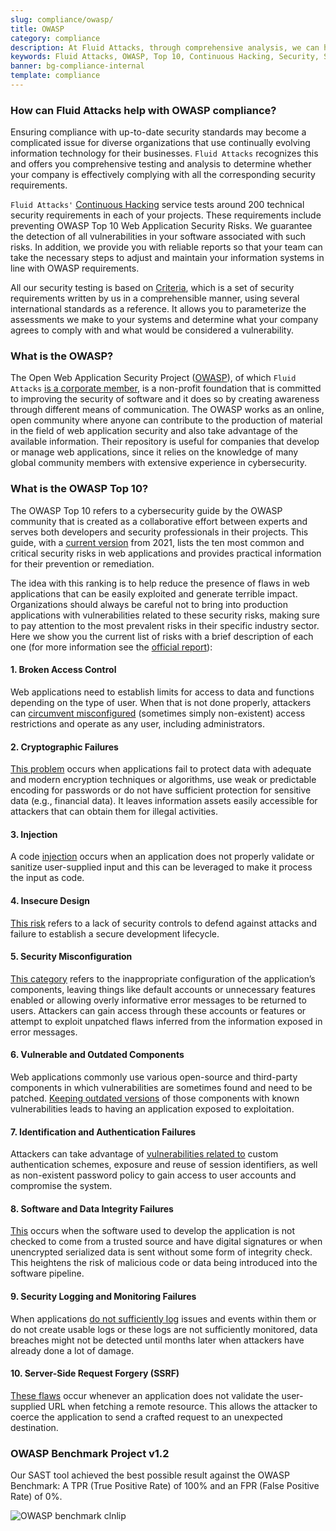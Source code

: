 ```yaml
---
slug: compliance/owasp/
title: OWASP
category: compliance
description: At Fluid Attacks, through comprehensive analysis, we can help you comply with a variety of security standards for information technology, including OWASP.
keywords: Fluid Attacks, OWASP, Top 10, Continuous Hacking, Security, Standards, Ethical Hacking, Pentesting
banner: bg-compliance-internal
template: compliance
---
```


<div class="sect2 fw3 f5 lh-2">

### How can Fluid Attacks help with OWASP compliance?

Ensuring compliance with up-to-date security standards
may become a complicated issue
for diverse organizations that use
continually evolving information technology for their businesses.
`Fluid Attacks` recognizes this
and offers you comprehensive testing and analysis
to determine whether your company is effectively complying
with all the corresponding security requirements.

`Fluid Attacks'` [Continuous
Hacking](../../services/continuous-hacking/) service tests
around 200 technical security requirements in each of your projects.
These requirements include preventing
OWASP Top 10 Web Application Security Risks.
We guarantee the detection
of all vulnerabilities in your software associated with such risks.
In addition,
we provide you with reliable reports
so that your team can take the necessary steps
to adjust
and maintain your information systems in line with OWASP requirements.

All our security testing is based on
[Criteria](https://docs.fluidattacks.com/criteria/), which is a set of
security requirements written by us in a comprehensible manner,
using several international standards as a reference.
It allows you to
parameterize the assessments we make to your systems and determine
what your company agrees to comply with
and what would be considered a vulnerability.

</div>

<div class="sect2 fw3 f5 lh-2">

### What is the OWASP?

The Open Web Application Security Project ([OWASP](https://owasp.org/)),
of which `Fluid Attacks` [is a corporate member](https://owasp.org/supporters/list),
is a non-profit foundation
that is committed to improving the security of software
and it does so
by creating awareness through different means of communication.
The OWASP works as an online,
open community
where anyone can contribute to the production of material
in the field of web application security
and also take advantage of the available information.
Their repository is useful for companies
that develop or manage web applications,
since it relies on the knowledge
of many global community members
with extensive experience in cybersecurity.

</div>

<div class="sect2 fw3 f5 lh-2">

### What is the OWASP Top 10?

The OWASP Top 10 refers to a cybersecurity guide
by the OWASP community
that is created as a collaborative effort between experts
and serves both developers
and security professionals in their projects.
This guide,
with a [current version](https://owasp.org/Top10/) from 2021,
lists the ten most common and critical security risks in web applications
and provides practical information for their prevention or remediation.

The idea with this ranking is to help reduce
the presence of flaws in web applications
that can be easily exploited
and generate terrible impact.
Organizations should always be careful
not to bring into production
applications with vulnerabilities related to these security risks,
making sure to pay attention to the most prevalent risks
in their specific industry sector.
Here we show you the current list of risks
with a brief description of each one (for more information see
the [official report](https://owasp.org/Top10/)):

<div class="flex flex-wrap">

<div class="sect3 ph3 w-50-l w-100">

#### 1. Broken Access Control

Web applications need to establish limits for access to data
and functions
depending on the type of user.
When that is not done properly,
attackers can [circumvent misconfigured](https://owasp.org/Top10/A01_2021-Broken_Access_Control/)
(sometimes simply non-existent) access restrictions
and operate as any user, including administrators.

</div>

<div class="sect3 ph3 w-50-l w-100">

#### 2. Cryptographic Failures

[This problem](https://owasp.org/Top10/A02_2021-Cryptographic_Failures/) occurs
when applications fail
to protect data with adequate and modern encryption techniques or algorithms,
use weak or predictable encoding for passwords
or do not have sufficient protection for sensitive data (e.g., financial data).
It leaves information assets easily accessible for attackers
that can obtain them for illegal activities.

</div>

<div class="sect3 ph3 w-50-l w-100">

#### 3. Injection

A code [injection](https://owasp.org/Top10/A03_2021-Injection/) occurs
when an application does not properly validate
or sanitize user-supplied input
and this can be leveraged
to make it process the input as code.

</div>

<div class="sect3 ph3 w-50-l w-100">

#### 4. Insecure Design

[This risk](https://owasp.org/Top10/A04_2021-Insecure_Design/)
refers to a lack of security controls to defend against attacks
and failure to establish a secure development lifecycle.

</div>

<div class="sect3 ph3 w-50-l w-100">

#### 5. Security Misconfiguration

[This category](https://owasp.org/Top10/A05_2021-Security_Misconfiguration/)
refers to the inappropriate configuration of the application’s components,
leaving things like default accounts
or unnecessary features enabled
or allowing overly informative error messages to be returned to users.
Attackers can gain access through these accounts or features
or attempt to exploit unpatched flaws
inferred from the information exposed in error messages.

</div>

<div class="sect3 ph3 w-50-l w-100">

#### 6. Vulnerable and Outdated Components

Web applications commonly use various open-source
and third-party components
in which vulnerabilities are sometimes found
and need to be patched.
[Keeping outdated versions](https://owasp.org/Top10/A06_2021-Vulnerable_and_Outdated_Components/)
of those components with known vulnerabilities
leads to having an application exposed to exploitation.

</div>

<div class="sect3 ph3 w-50-l w-100">

#### 7. Identification and Authentication Failures

Attackers can take advantage of
[vulnerabilities related to](https://owasp.org/Top10/A07_2021-Identification_and_Authentication_Failures/)
custom authentication schemes, exposure and reuse of session identifiers,
as well as non-existent password policy
to gain access to user accounts and compromise the system.

</div>

<div class="sect3 ph3 w-50-l w-100">

#### 8. Software and Data Integrity Failures

[This](https://owasp.org/Top10/A08_2021-Software_and_Data_Integrity_Failures/)
occurs when the software used to develop the application
is not checked to come from a trusted source
and have digital signatures
or when unencrypted serialized data is sent
without some form of integrity check.
This heightens the risk of malicious code or data
being introduced into the software pipeline.

</div>

<div class="sect3 ph3 w-50-l w-100">

#### 9. Security Logging and Monitoring Failures

When applications [do not sufficiently log](https://owasp.org/Top10/A09_2021-Security_Logging_and_Monitoring_Failures/)
issues and events within them
or do not create usable logs
or these logs are not sufficiently monitored,
data breaches might not be detected until months later
when attackers have already done a lot of damage.

</div>

<div class="sect3 ph3 w-50-l w-100">

#### 10. Server-Side Request Forgery (SSRF)

[These flaws](https://owasp.org/Top10/A10_2021-Server-Side_Request_Forgery_%28SSRF%29/)
occur whenever an application does not validate the user-supplied URL
when fetching a remote resource.
This allows the attacker
to coerce the application
to send a crafted request to an unexpected destination.

</div>

</div>

</div>

<div class="sect2 fw3 f5 lh-2">

### OWASP Benchmark Project v1.2

Our SAST tool achieved the best possible result
against the OWASP Benchmark:
A TPR (True Positive Rate) of 100%
and an FPR (False Positive Rate) of 0%.

![OWASP benchmark
clnlip](https://res.cloudinary.com/fluid-attacks/image/upload/v1619725547/airs/compliance/OWASP_benchmark_clnlip.webp)

</div>